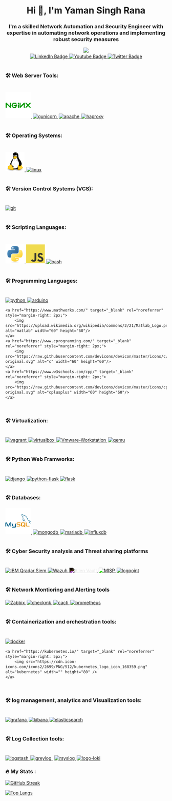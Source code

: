   <div id="header" align="center">
    <h1 align="center">Hi 👋, I'm Yaman Singh Rana</h1>
    <h3 align="center">I'm a skilled Network Automation and Security Engineer with expertise in automating network operations and implementing robust security measures</h3>
    <img src="https://media.giphy.com/media/M9gbBd9nbDrOTu1Mqx/giphy.gif" width="100"/>
  </div>
  <div id="badges" align="center">
    <a href="https://www.linkedin.com/in/yaman-singh-rana-57913254/">
      <img src="https://img.shields.io/badge/LinkedIn-blue?style=for-the-badge&logo=linkedin&logoColor=white" alt="LinkedIn Badge"/>
    </a>
    <a href="https://youtube.com/@docdon">
      <img src="https://img.shields.io/badge/YouTube-red?style=for-the-badge&logo=youtube&logoColor=white" alt="Youtube Badge"/>
    </a>
    <a href="https://twitter.com/ersyaman">
      <img src="https://img.shields.io/badge/Twitter-blue?style=for-the-badge&logo=twitter&logoColor=white" alt="Twitter Badge"/>
    </a>
  </div>
  <div id="badges" align="center">
     <a href="https://github.com/yamangit">
      <img src="https://komarev.com/ghpvc/?username=your-github-username&style=flat-square&color=blue" alt=""/>
    </a>
  </div>

  

### 🛠️ Web Server Tools: <br><br>
<div>
    <a href="https://www.nginx.com" target="_blank" rel="noreferrer" style="margin-right: 2px;"> 
        <img src="https://raw.githubusercontent.com/devicons/devicon/master/icons/nginx/nginx-original.svg" alt="nginx" width="80" height="80"/> 
    </a> 
    <a href="https://gunicorn.org/" target="_blank" rel="noreferrer" style="margin-right: 2px;"> 
        <img src="https://cdn.icon-icons.com/icons2/2699/PNG/512/gunicorn_logo_icon_170045.png" alt="gunicorn" width="150" height="80"/> 
    </a>
    <a href="https://httpd.apache.org/" target="_blank" rel="noreferrer" style="margin-right: 2px;"> 
        <img src="https://cdn.icon-icons.com/icons2/2415/PNG/512/apache_original_wordmark_logo_icon_146643.png" alt="apache" width="80" height="80"/> 
    </a>
    <a href="https://www.haproxy.org/" target="_blank" rel="noreferrer" style="margin-right: 2px;"> 
        <img src="https://cdn.icon-icons.com/icons2/2699/PNG/512/haproxy_logo_icon_168133.png" alt="haproxy" width="160" height="80"/> 
    </a>
    
</div>
<br>

### 🛠️ Operating Systems: <br><br>
<div>
    <a href="https://www.linux.org/" target="_blank" rel="noreferrer" style="margin-right: 2px;"> 
        <img src="https://raw.githubusercontent.com/devicons/devicon/master/icons/linux/linux-original.svg" alt="linux" width="60" height="60"/> 
    </a>
    <a href="https://www.microsoft.com/en-us/windows" target="_blank" rel="noreferrer" style="margin-right: 2px;"> 
        <img src="https://cdn.icon-icons.com/icons2/836/PNG/512/Windows_Phone_icon-icons.com_66782.png" alt="linux" width="60" height="60"/> 
    </a>
</div>
<br>

### 🛠️ Version Control Systems (VCS): <br><br>
<div>
    <a href="https://git-scm.com/" target="_blank" rel="noreferrer" style="margin-right: 2px;"> 
        <img src="https://www.vectorlogo.zone/logos/git-scm/git-scm-icon.svg" alt="git" width="60" height="60"/> 
    </a> 
</div>
<br>

### 🛠️ Scripting Languages: <br><br>
 <div>
    <a href="https://www.python.org" target="_blank" rel="noreferrer"> 
        <img src="https://raw.githubusercontent.com/devicons/devicon/master/icons/python/python-original.svg" alt="python" width="60" height="60"/> 
    </a>
    <a href="https://developer.mozilla.org/en-US/docs/Web/JavaScript" target="_blank" rel="noreferrer"> 
        <img src="https://raw.githubusercontent.com/devicons/devicon/master/icons/javascript/javascript-original.svg" alt="javascript" width="60" height="60"/> 
    </a>
    <a href="https://www.gnu.org/software/bash/" target="_blank" rel="noreferrer"> 
        <img src="https://www.vectorlogo.zone/logos/gnu_bash/gnu_bash-icon.svg" alt="bash" width="60" height="60"/>
      </a> 
 </div>
 <br>

### 🛠️ Programming Languages: <br><br>
<div>
    <a href="https://www.python.org" target="_blank" rel="noreferrer" style="margin-right: 2px;"> 
        <img src="https://cdn.icon-icons.com/icons2/1508/PNG/512/python_104451.png" alt="python" width="60" height="60"/> 
    </a> 
    <a href="https://www.arduino.cc/" target="_blank" rel="noreferrer" style="margin-right: 2px;"> 
        <img src="https://cdn.worldvectorlogo.com/logos/arduino-1.svg" alt="arduino" width="60" height="60"/> 
    </a> 
      
    <a href="https://www.mathworks.com/" target="_blank" rel="noreferrer" style="margin-right: 2px;"> 
        <img src="https://upload.wikimedia.org/wikipedia/commons/2/21/Matlab_Logo.png" alt="matlab" width="60" height="60"/> 
    </a>
    <a href="https://www.cprogramming.com/" target="_blank" rel="noreferrer" style="margin-right: 2px;"> 
        <img src="https://raw.githubusercontent.com/devicons/devicon/master/icons/c/c-original.svg" alt="c" width="60" height="60"/>
    </a>
    <a href="https://www.w3schools.com/cpp/" target="_blank" rel="noreferrer" style="margin-right: 2px;"> 
        <img src="https://raw.githubusercontent.com/devicons/devicon/master/icons/cplusplus/cplusplus-original.svg" alt="cplusplus" width="60" height="60"/> 
    </a>
</div>
<br>

### 🛠️ Virtualization: <br><br>
<div>
    <a href="https://www.vagrantup.com/" target="_blank" rel="noreferrer" style="margin-right: 2px;"> 
        <img src="https://www.vectorlogo.zone/logos/vagrantup/vagrantup-official.svg" alt="vagrant" width="" height="80"/> 
    </a>
    <a href="https://www.virtualbox.org/" target="_blank" rel="noreferrer" style="margin-right: 2px;"> 
        <img src="https://cdn.icon-icons.com/icons2/2699/PNG/512/virtualbox_logo_icon_169253.png" alt="virtualbox" width="" height="80"/> 
    </a>
    <a href="https://www.vmware.com/products/workstation-player/workstation-player-evaluation.html.html" target="_blank" rel="noreferrer" style="margin-right: 2px;"> 
        <img src="https://cdn.icon-icons.com/icons2/195/PNG/256/VMware_23516.png" alt="Vmware-Workstation" width="" height="80"/> 
    </a>
    <a href="https://www.qemu.org/" target="_blank" rel="noreferrer" style="margin-right: 2px;"> 
        <img src="https://cdn.icon-icons.com/icons2/2699/PNG/512/qemu_logo_icon_170817.png" alt="qemu" width="" height="80"/> 
    </a>
</div>
<br>

### 🛠️ Python Web Framworks: <br><br>
<div>
    <a href="https://www.djangoproject.com/" target="_blank" rel="noreferrer" style="margin-right: 2px;"> 
        <img src="https://cdn.worldvectorlogo.com/logos/django.svg" alt="django" width="60" height="60"/> 
    </a>
    <a href="https://flask.palletsprojects.com/en/3.0.x/" target="_blank" rel="noreferrer"> 
        <img src="https://flask.palletsprojects.com/en/3.0.x/_images/flask-horizontal.png" alt="python-flask" width="180" height="60"/> 
    </a>
    <a href="https://flask.palletsprojects.com/" target="_blank" rel="noreferrer"> 
        <img src="https://fastapi.tiangolo.com/img/logo-margin/logo-teal.png" alt="flask" width="170" height="60"/> 
    </a>
</div>
<br>

### 🛠️ Databases:
<div>
    <a href="https://www.mysql.com/" target="_blank" rel="noreferrer" style="margin-right: 2px;"> 
        <img src="https://raw.githubusercontent.com/devicons/devicon/master/icons/mysql/mysql-original-wordmark.svg" alt="mysql" width="" height="80"/> 
    </a> 
    <a href="https://www.mongodb.com/" target="_blank" rel="noreferrer" style="margin-right: 2px;"> 
        <img src="https://cdn.icon-icons.com/icons2/2415/PNG/512/mongodb_original_wordmark_logo_icon_146425.png" alt="mongodb" width="" height="80"/> 
    </a>
    <a href="https://mariadb.org/" target="_blank" rel="noreferrer" style="margin-right: 2px;"> 
        <img src="https://cdn.icon-icons.com/icons2/2107/PNG/512/file_type_mariadb_icon_130403.png" alt="mariadb" width="" height="80" /> 
    </a>
    <a href="https://mariadb.org/" target="_blank" rel="noreferrer" style="margin-right: 2px;"> 
        <img src="https://www.stackhero.io/assets/src/images/servicesLogos/influxdb.svg" alt="influxdb" width="" height="80" /> 
    </a>
</div>
<br>

### 🛠️ Cyber Security analysis and Threat sharing platforms <br><br>
<div>
    <a href="https://www.ibm.com/products/qradar-siem" target="_blank" rel="noreferrer" style="margin-right: 1px;">
        <img src="https://www.airslate.com/preview/explorebots/security/ibm-qradar.svg"
            alt="IBM Qradar Siem" width="60" height="60" />
    </a>
    <a href="https://wazuh.com/" target="_blank" rel="noreferrer" style="margin-right: 2px;">
        <img src="https://habrastorage.org/getpro/habr/upload_files/2f7/b0b/aff/2f7b0baff44a787dc60245534d882e7f.jpg" alt="Wazuh" width="" height="80" />
    </a>
    <a href="https://otx.alienvault.com" target="_blank" rel="noreferrer" style="margin-right: 2px;">
        <img src="https://tsqatar.com/wp-content/uploads/2023/11/Alienvault-white-300x113.png" alt="Alien Vault" width="" height="80" style="filter: invert(100%);" />
    </a>
    <a href="https://www.misp-project.org/" target="_blank" rel="noreferrer" style="margin-right: 2px;">
        <img src="https://upload.wikimedia.org/wikipedia/commons/9/91/Misp-logo.png" alt="MISP" width="" height="80" style="filter: contrast(200%);"/>
    </a>
    <a href="https://www.logpoint.com/en/" target="_blank" rel="noreferrer" style="margin-right: 2px;">
        <img src="https://pbs.twimg.com/profile_images/1631232217677430785/73mPMFGX_400x400.jpg" alt="logpoint" width="" height="80" />
    </a>
</div>
<br>

### 🛠️ Network Montioring and Alerting tools <br>
<div>
    <a href="https://www.zabbix.com/" target="_blank" rel="noreferrer" style="margin-right: 2px;">
        <img src="https://cdn.icon-icons.com/icons2/2699/PNG/512/zabbix_logo_icon_168734.png" alt="Zabbix" width="" height="80" />
    </a>
    <a href="https://www.zabbix.com/" target="_blank" rel="noreferrer" style="margin-right: 2px;">
        <img src="https://checkmk.com/application/files/7416/8474/4905/checkmk-logo-green-on-white.png" alt="checkmk" width="" height="80"/>
    </a>
    <a href="https://www.cacti.net/" target="_blank" rel="noreferrer" style="margin-right: 2px;">
        <img src="https://www.cacti.net/images/logo.svg" alt="cacti" width="" height="80" />
    </a>
    <a href="https://prometheus.io/docs/introduction/overview/" target="_blank" rel="noreferrer" style="margin-right: 2px;">
        <img src="https://cdn.icon-icons.com/icons2/2107/PNG/512/file_type_prometheus_icon_130229.png" alt="prometheus" width="" height="80" />
    </a>
</div>
<br>

### 🛠️ Containerization and orchestration tools: <br><br>
<div>
    <a href="https://www.docker.com/" target="_blank" rel="noreferrer" style="margin-right: 5px;">
        <img src="https://cdn.icon-icons.com/icons2/2407/PNG/512/docker_icon_146192.png" alt="docker" width="" height="80" />
    </a>

    <a href="https://kubernetes.io/" target="_blank" rel="noreferrer" style="margin-right: 5px;">
        <img src="https://cdn.icon-icons.com/icons2/2699/PNG/512/kubernetes_logo_icon_168359.png" alt="kubernetes" width="" height="80" />
    </a>

</div>
<br>

### 🛠️ log management, analytics and Visualization tools: <br><br>
<div>
    <a href="https://grafana.com" target="_blank" rel="noreferrer" style="margin-right: 2px;"> 
        <img src="https://www.vectorlogo.zone/logos/grafana/grafana-icon.svg" alt="grafana" width="80" height="80"/> 
    </a> 
    <a href="https://www.elastic.co/kibana" target="_blank" rel="noreferrer" style="margin-right: 2px;"> 
        <img src="https://www.vectorlogo.zone/logos/elasticco_kibana/elasticco_kibana-icon.svg" alt="kibana" width="80" height="80"/> 
    </a>
    <a href="https://www.elastic.co" target="_blank" rel="noreferrer" style="margin-right: 2px;"> 
        <img src="https://www.vectorlogo.zone/logos/elastic/elastic-icon.svg" alt="elasticsearch" width="80" height="80"/> 
      </a> 
</div>
<br>

### 🛠️ Log Collection tools: <br><br>
<div>
    <a href="https://www.elastic.co/guide/en/logstash/current/introduction.html" target="_blank" rel="noreferrer" style="margin-right: 2px;"> 
        <img src="https://cdn.icon-icons.com/icons2/2699/PNG/512/elasticco_logstash_logo_icon_170185.png" alt="logstash" width="" height="80"/> 
    </a>
    <a href="https://graylog.org/" target="_blank" rel="noreferrer" style="margin-right: 5px;"> 
        <img src="https://graylog.org/wp-content/uploads/2022/10/graylog-logo.svg" alt="greylog" width="150" height="80"/> 
    </a>
    <a href="https://www.rsyslog.com/" target="_blank" rel="noreferrer" style="margin-right: 2px;"> 
        <img src="https://www.rsyslog.com/files/2019/01/logo_neu_cropped.png.webp" alt="rsyslog" width="150" height="80"/> 
    </a>
    <a href="https://grafana.com/oss/loki/" target="_blank" rel="noreferrer" style="margin-right: 2px;"> 
        <img src="https://grafana.com/static/img/logos/logo-loki.svg" alt="logo-loki" width="" height="80"/> 
    </a>
</div>


### :fire: My Stats :
[![GitHub Streak](http://github-readme-streak-stats.herokuapp.com?user=yamangit&theme=dark&date_format=M%20j%5B%2C%20Y%5D)](https://git.io/streak-stats)

[![Top Langs](https://github-readme-stats.vercel.app/api/top-langs/?username=yamangit&layout=compact&theme=vision-friendly-dark)](https://github.com/anuraghazra/github-readme-stats)
